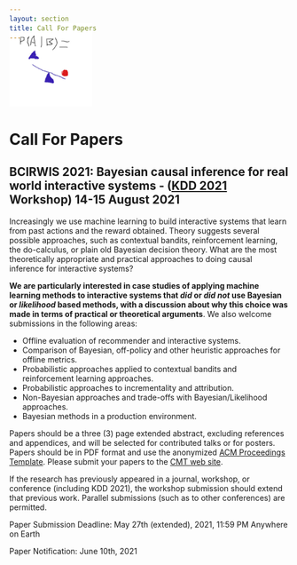 ```yaml
---
layout: section
title: Call For Papers
---
```


<section id="logo" class="container" style='padding-top:0rem; margin-top:-0rem;'>
   
   <div class='row col-md-3 col-xs-12' style='margin-top:-3rem;' >
      <img  height="150"  src="/img/causalbayes.jpg" alt="logo">
   </div>

</section>



# Call For Papers
## BCIRWIS 2021: Bayesian causal inference for real world interactive systems - ([KDD 2021](https://kdd.org/kdd2021/) Workshop) 14-15 August 2021

Increasingly we use machine learning to build interactive systems that learn from past actions and the reward obtained.  Theory suggests several possible approaches, such as contextual bandits, reinforcement learning, the do-calculus, or plain old Bayesian decision theory.  What are the most theoretically appropriate and practical approaches to doing causal inference for interactive systems?  

**We are particularly interested in case studies of applying machine learning methods to interactive systems that _did_ or _did_ _not_ use Bayesian or _likelihood_ based methods, with a discussion about why this choice was made in terms of practical or theoretical arguments**.  We also welcome submissions in the following areas:

* Offline evaluation of recommender and interactive systems.
* Comparison of Bayesian, off-policy and other heuristic approaches for offline metrics.
* Probabilistic approaches applied to contextual bandits and reinforcement learning approaches.
* Probabilistic approaches to incrementality and attribution.
* Non-Bayesian approaches and trade-offs with Bayesian/Likelihood approaches.
* Bayesian methods in a production environment.

Papers should be a three (3) page extended abstract, excluding references and appendices, and will be selected for contributed talks or for posters.  Papers should be in PDF format and use the anonymized [ACM Proceedings Template](https://www.acm.org/publications/proceedings-template).  Please submit your papers to the [CMT web site](https://cmt3.research.microsoft.com/BCIRWIS2021).

If the research has previously appeared in a journal, workshop, or conference (including KDD 2021), the workshop submission should extend that previous work. Parallel submissions (such as to other conferences) are permitted.

Paper Submission Deadline: May 27th (extended), 2021, 11:59 PM Anywhere on Earth

Paper Notification: June 10th, 2021

